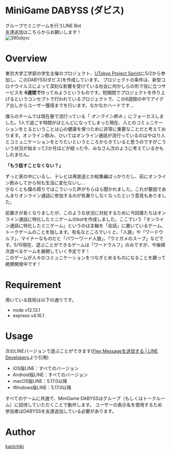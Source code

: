 # MiniGame DABYSS (ダビス)
グループでミニゲームを行うLINE Bot  
友達追加はこちらからお願いします！  
![390zkjvc](https://user-images.githubusercontent.com/45839107/82004363-a6c23a00-969d-11ea-9de1-b79af6d5fffb.png)

# Overview
東京大学工学部の学生主催のプロジェクト、[UTokyo Project Sprint](https://sites.google.com/g.ecc.u-tokyo.ac.jp/utokyo-project-sprint/top)に5/2から参加し、このDABYSS(ダビス)を作成しています。
プロジェクトの条件は、新型コロナウイルスによって深刻な影響を受けている社会に何かしらの形で役に立つサービスを **6週間で**作ってみようというものです。短期間でプロジェクトを作り上げるというコンセプトで行われているプロジェクトで、この6週間の中でアイデア出しからユーザー獲得までを行います。なかなかハードです...  
  
僕らのチームでは現在巷で流行っている「 *オンライン飲み* 」にフォーカスしました。1人で過ごす時間がほとんどになってしまった現在、人とのコミュニケーションをとるということは心の健康を保つために非常に重要なことだと考えております。オンライン飲み、ひいてはオンライン通話が流行っているのはやはり人とコミュニケーションをとりたいというところからきていると思うのですがこういう状況が始まって2か月ほどが経った今、みなさん次のように考えているかもしれません。  
  
**「もう話すことなくない？」**
  
ずっと家の中にいるし、テレビは再放送とか総集編ばっかりだし、前にオンライン飲みしてから何も生活に変化ないし...  
少なくとも僕の周りではこういった声がちらほら聞かれました。これが要因であんまりオンライン通話に参加するのが気乗りしなくなったという意見もありました。  
  
前置きが長くなりましたが、このような状況に対処するために今回僕たちはオンライン通話に特化したミニゲームのbotを作成しました。ここでいう「オンライン通話に特化したミニゲーム」というのは主軸を「会話」に置いているゲーム、トークゲームのことを指します。有名なところでいくと、「人狼」や「ワードウルフ」、マイナーなものだと「パワーワード人狼」、「ウミガメのスープ」などです。5/15現在、遊ぶことができるゲームは「ワードウルフ」のみですが、今後順次遊べるゲームを展開していく予定です！  
このゲームが人々のコミュニケーションをつなぎとめるものになることを願って絶賛開発中です！

# Requirement  
用いている技術は以下の通りです。
- node v12.13.1
- express v4.16.1

# Usage  
次のLINEバージョンで遊ぶことができます([Flex Messageを送信する | LINE Developers](https://developers.line.biz/ja/docs/messaging-api/using-flex-messages/#%E3%81%AF%E3%81%98%E3%82%81%E3%81%AB)より引用)
- iOS版LINE：すべてのバージョン
- Android版LINE：すべてのバージョン
- macOS版LINE：5.17.0以降
- Windows版LINE：5.17.0以降
  
すべてのゲームに共通で、MiniGame DABYSSはグループ（もしくはトークルーム）に招待していただくことで動作します。
ユーザーの表示名を使用するため参加者はDABYSSを友達追加している必要があります。
  
# Author
[kanichiki](https://github.com/kanichiki)
  
